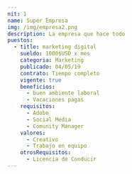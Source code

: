 ```yaml
---
nit: 1
name: Super Empresa
img: /img/empresa2.png
description: La empresa que hace todo
puestos:
  - title: marketing digital
    sueldo: 1000$USD x mes
    categoria: Marketing
    publicado: 04/05/19
    contrato: Tiempo completo
    vigente: true
    beneficios:
      - buen ambiente laboral
      - Vacaciones pagas
    requisitos:
      - Adobe
      - Social Media
      - Comunity Manager
    valores:
      - Creativo
      - Trabajo en equipo
    otrosRequisitos:
      - Licencia de Conducir
---
```

